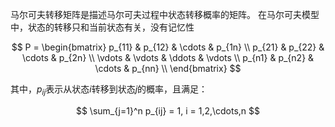 马尔可夫转移矩阵是描述马尔可夫过程中状态转移概率的矩阵。
在马尔可夫模型中，状态的转移只和当前状态有关，没有记忆性

$$
P = \begin{bmatrix}
p_{11} & p_{12} & \cdots & p_{1n} \\
p_{21} & p_{22} & \cdots & p_{2n} \\
\vdots & \vdots & \ddots & \vdots \\
p_{n1} & p_{n2} & \cdots & p_{nn} \\
\end{bmatrix}
$$

其中，$p_{ij}$表示从状态$i$转移到状态$j$的概率，且满足：

$$
\sum_{j=1}^n p_{ij} = 1, i = 1,2,\cdots,n
$$

